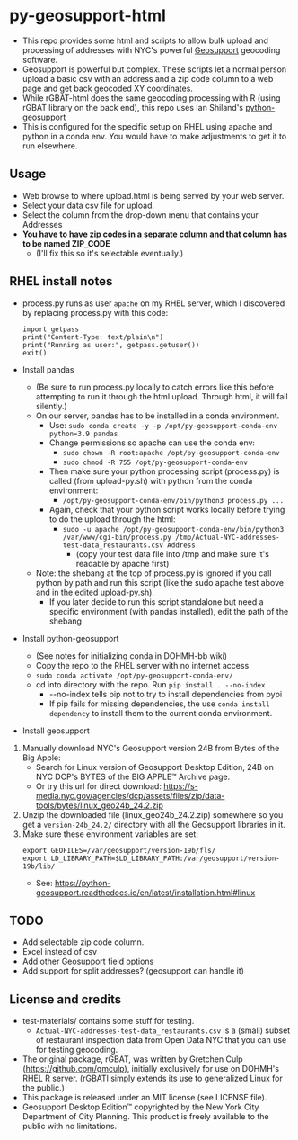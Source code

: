 # py-geosupport-html
* This repo provides some html and scripts to allow bulk upload and processing of addresses with NYC's powerful [Geosupport](https://www.nyc.gov/site/planning/data-maps/open-data/dwn-gde-home.page) geocoding software.
* Geosupport is powerful but complex. These scripts let a normal person upload a basic csv with an address and a zip code column to a web page and get back geocoded XY coordinates.
* While rGBAT-html does the same geocoding processing with R (using rGBAT library on the back end), this repo uses Ian Shiland's [python-geosupport](https://github.com/ishiland/python-geosupport/tree/master)
* This is configured for the specific setup on RHEL using apache and python in a conda env. You would have to make adjustments to get it to run elsewhere.

## Usage
* Web browse to where upload.html is being served by your web server.
* Select your data csv file for upload.
* Select the column from the drop-down menu that contains your Addresses
* **You have to have zip codes in a separate column and that column has to be named ZIP_CODE**
    * (I'll fix this so it's selectable eventually.)

## RHEL install notes
* process.py runs as user `apache` on my RHEL server, which I discovered by replacing process.py with this code:
    ```
    import getpass
    print("Content-Type: text/plain\n")
    print("Running as user:", getpass.getuser())
    exit()
    ```
* Install pandas 
    * (Be sure to run process.py locally to catch errors like this before attempting to run it through the html upload. Through html, it will fail silently.)
    * On our server, pandas has to be installed in a conda environment.
        * Use: `sudo conda create -y -p /opt/py-geosupport-conda-env python=3.9 pandas`
        * Change permissions so apache can use the conda env:
            * `sudo chown -R root:apache /opt/py-geosupport-conda-env`
            * `sudo chmod -R 755 /opt/py-geosupport-conda-env`
        * Then make sure your python processing script (process.py) is called (from upload-py.sh) with python from the conda environment:
            * `/opt/py-geosupport-conda-env/bin/python3 process.py ...`
        * Again, check that your python script works locally before trying to do the upload through the html:
            * `sudo -u apache /opt/py-geosupport-conda-env/bin/python3 /var/www/cgi-bin/process.py /tmp/Actual-NYC-addresses-test-data_restaurants.csv Address`
                * (copy your test data file into /tmp and make sure it's readable by apache first)
    * Note: the shebang at the top of process.py is ignored if you call python by path and run this script (like the sudo apache test above and in the edited upload-py.sh). 
        * If you later decide to run this script standalone but need a specific environment (with pandas installed), edit the path of the shebang

* Install python-geosupport
    * (See notes for initializing conda in DOHMH-bb wiki)
    * Copy the repo to the RHEL server with no internet access
    * `sudo conda activate /opt/py-geosupport-conda-env/`
    * cd into directory with the repo. Run `pip install . --no-index`
        * --no-index tells pip not to try to install dependencies from pypi
        * If pip fails for missing dependencies, the use `conda install dependency` to install them to the current conda environment.

* Install geosupport
1. Manually download NYC's Geosupport version 24B from Bytes of the Big Apple:
    * Search for Linux version of Geosupport Desktop Edition, 24B on NYC DCP's BYTES of the BIG APPLE™ Archive page.
    * Or try this url for direct download: https://s-media.nyc.gov/agencies/dcp/assets/files/zip/data-tools/bytes/linux_geo24b_24.2.zip
2. Unzip the downloaded file (linux_geo24b_24.2.zip) somewhere so you get a `version-24b_24.2/` directory with all the Geosupport libraries in it. 
3. Make sure these environment variables are set:
    ```
    export GEOFILES=/var/geosupport/version-19b/fls/
    export LD_LIBRARY_PATH=$LD_LIBRARY_PATH:/var/geosupport/version-19b/lib/
    ```
    * See: https://python-geosupport.readthedocs.io/en/latest/installation.html#linux

## TODO
* Add selectable zip code column.
* Excel instead of csv
* Add other Geosupport field options
* Add support for split addresses? (geosupport can handle it)

## License and credits
* test-materials/ contains some stuff for testing.
    * `Actual-NYC-addresses-test-data_restaurants.csv` is a (small) subset of restaurant inspection data from Open Data NYC that you can use for testing geocoding.
* The original package, rGBAT, was written by Gretchen Culp (https://github.com/gmculp), initially exclusively for use on DOHMH's RHEL R server. (rGBATl simply extends its use to generalized Linux for the public.)
* This package is released under an MIT license (see LICENSE file).
* Geosupport Desktop Edition™ copyrighted by the New York City Department of City Planning. This product is freely available to the public with no limitations. 



